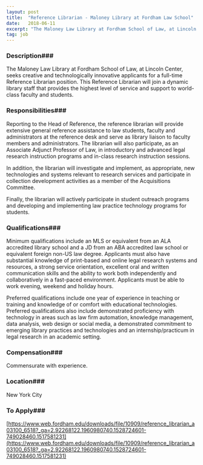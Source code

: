 ```yaml
---
layout: post
title:  "Reference Librarian - Maloney Library at Fordham Law School"
date:   2018-06-11
excerpt: "The Maloney Law Library at Fordham School of Law, at Lincoln Center, seeks creative and technologically innovative applicants for a full-time Reference Librarian position. This Reference Librarian will join a dynamic library staff that provides the highest level of service and support to world-class faculty and students."
tag: job
---
```


### Description###

The Maloney Law Library at Fordham School of Law, at Lincoln Center, seeks creative and technologically innovative applicants for a full-time Reference Librarian position. This Reference Librarian will join a dynamic library staff that provides the highest level of service and support to world-class faculty and students.


### Responsibilities###

Reporting to the Head of Reference, the reference librarian will provide extensive general reference assistance to law students, faculty and administrators at the reference desk and serve as library liaison to faculty members and administrators. The librarian will also participate, as an Associate Adjunct Professor of Law, in introductory and advanced legal research instruction programs and in-class research instruction sessions. 

In addition, the librarian will investigate and implement, as appropriate, new technologies and systems relevant to research services and participate in collection development activities as a member of the Acquisitions Committee.  

Finally, the librarian will actively participate in student outreach programs and  developing and implementing law practice technology programs for students. 



### Qualifications###

Minimum qualifications include an MLS or equivalent from an ALA accredited library school and a JD from an ABA accredited law school or equivalent foreign non-US law degree. Applicants must also have substantial knowledge of print-based and online legal research systems and resources, a strong service orientation, excellent oral and written communication skills and the ability to work both independently and collaboratively in a fast-paced environment. Applicants must be able to work evening, weekend and holiday hours. 

Preferred qualifications include one year of experience in teaching or training and knowledge of or comfort with educational technologies. Preferred qualifications also include demonstrated proficiency with technology in areas such as law firm automation, knowledge management, data analysis, web design or social media, a demonstrated commitment to emerging library practices and technologies and an internship/practicum in legal research in an academic setting. 


### Compensation###

Commensurate with experience.


### Location###

New York City




### To Apply###

[https://www.web.fordham.edu/downloads/file/10909/reference_librarian_a03100_6518?_ga=2.92268122.1960980740.1528724601-749028460.1517581231](https://www.web.fordham.edu/downloads/file/10909/reference_librarian_a03100_6518?_ga=2.92268122.1960980740.1528724601-749028460.1517581231)





